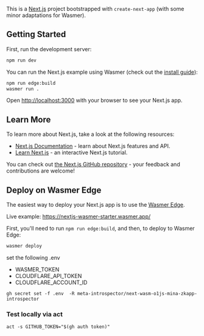 This is a [Next.js](https://nextjs.org/) project bootstrapped with `create-next-app` (with some minor adaptations for Wasmer).

## Getting Started

First, run the development server:

```bash
npm run dev
```

You can run the Next.js example using Wasmer (check out the [install guide](https://docs.wasmer.io/install)):

```bash
npm run edge:build
wasmer run .
```

Open [http://localhost:3000](http://localhost:3000) with your browser to see your Next.js app.

## Learn More

To learn more about Next.js, take a look at the following resources:

- [Next.js Documentation](https://nextjs.org/docs) - learn about Next.js features and API.
- [Learn Next.js](https://nextjs.org/learn) - an interactive Next.js tutorial.

You can check out [the Next.js GitHub repository](https://github.com/vercel/next.js/) - your feedback and contributions are welcome!

## Deploy on Wasmer Edge

The easiest way to deploy your Next.js app is to use the [Wasmer Edge](https://wasmer.io/products/edge).

Live example: https://nextjs-wasmer-starter.wasmer.app/

First, you'll need to run `npm run edge:build`, and then, to deploy to Wasmer Edge:

```bash
wasmer deploy
```

set the following .env

* WASMER_TOKEN
* CLOUDFLARE_API_TOKEN
* CLOUDFLARE_ACCOUNT_ID

```
gh secret set -f .env  -R meta-introspector/next-wasm-o1js-mina-zkapp-introspector
```
### Test locally via act

```
act -s GITHUB_TOKEN="$(gh auth token)"
```
